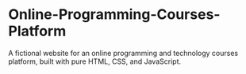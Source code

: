 # Online-Programming-Courses-Platform
A fictional website for an online programming and technology courses platform, built with pure HTML, CSS, and JavaScript.
